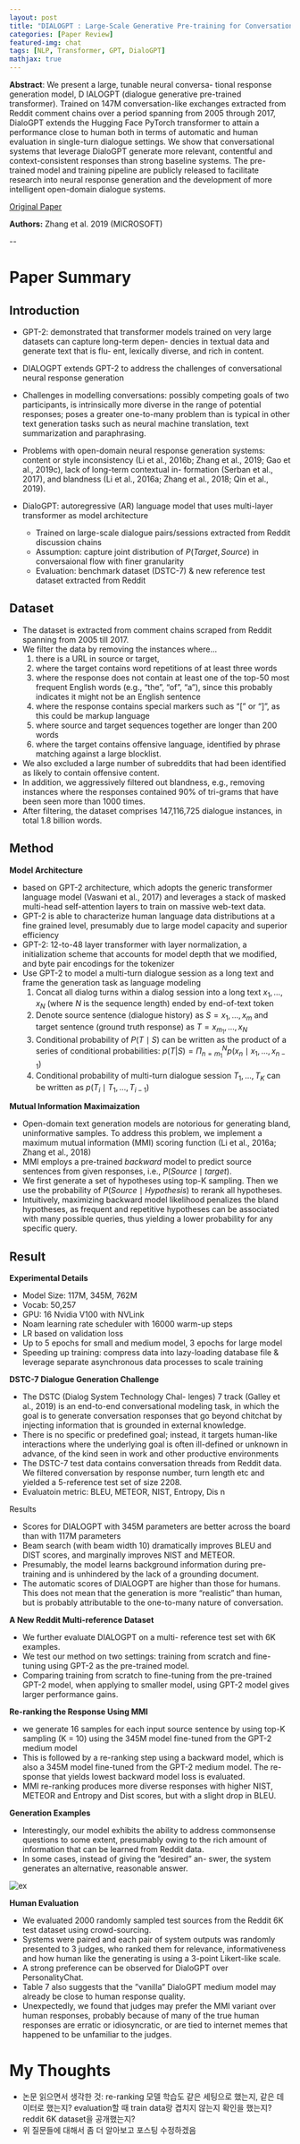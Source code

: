 ```yaml
---
layout: post
title: "DIALOGPT : Large-Scale Generative Pre-training for Conversational Response Generation"
categories: [Paper Review]
featured-img: chat
tags: [NLP, Transformer, GPT, DialoGPT]
mathjax: true
---
```


**Abstract**: We present a large, tunable neural conversa- tional response generation model, D IALOGPT (dialogue generative pre-trained transformer). Trained on 147M conversation-like exchanges extracted from Reddit comment chains over a period spanning from 2005 through 2017, DialoGPT extends the Hugging Face PyTorch transformer to attain a performance close to human both in terms of automatic and human evaluation in single-turn dialogue settings. We show that conversational systems that leverage DialoGPT generate more relevant, contentful and context-consistent responses than strong baseline systems. The pre-trained model and training pipeline are publicly released to facilitate research into neural response generation and the development of more intelligent open-domain dialogue systems.

[Original Paper](https://arxiv.org/abs/1911.00536)

**Authors:** Zhang et al. 2019 (MICROSOFT)

--

# Paper Summary

## Introduction

- GPT-2: demonstrated that transformer models trained on very large datasets can capture long-term depen- dencies in textual data and generate text that is flu- ent, lexically diverse, and rich in content.
- DIALOGPT extends GPT-2 to address the challenges of conversational neural response generation
- Challenges in modelling conversations: possibly competing goals of two participants, is intrinsically more diverse in the range of potential responses; poses a greater one-to-many problem than is typical in other text generation tasks such as neural machine translation, text summarization and paraphrasing. 
- Problems with open-domain neural response generation systems:  content or style inconsistency (Li et al., 2016b; Zhang et al., 2019; Gao et al., 2019c), lack of long-term contextual in- formation (Serban et al., 2017), and blandness (Li et al., 2016a; Zhang et al., 2018; Qin et al., 2019).

- DialoGPT: autoregressive (AR) language model that uses multi-layer transformer as model architecture 
    - Trained on large-scale dialogue pairs/sessions extracted from Reddit discussion chains
    - Assumption: capture joint distribution of $P(Target, Source)$ in conversaional flow with finer granularity
    - Evaluation: benchmark dataset (DSTC-7) & new reference test dataset extracted from Reddit

## Dataset

- The dataset is extracted from comment chains scraped from Reddit spanning from 2005 till 2017. 
- We filter the data by removing the instances where...
    1. there is a URL in source or target, 
    2. where the target contains word repetitions of at least three words
    3. where the response does not contain at least one of the top-50 most frequent English words (e.g., “the”, “of”, “a”), since this probably indicates it might not be an English sentence
    4. where the response contains special markers such as “[” or “]”, as this could be markup language
    5. where source and target sequences together are longer than 200 words
    6. where the target contains offensive language, identified by phrase matching against a large blocklist.
- We also excluded a large number of subreddits that had been identified as likely to contain offensive content. 
- In addition, we aggressively filtered out blandness, e.g., removing instances where the responses contained 90% of tri-grams that have been seen more than 1000 times.
- After filtering, the dataset comprises 147,116,725 dialogue instances, in total 1.8 billion words.

## Method

**Model Architecture**
- based on GPT-2 architecture, which adopts the generic transformer language model (Vaswani et al., 2017) and leverages a stack of masked multi-head self-attention layers to train on massive web-text data.
- GPT-2 is able to characterize human language data distributions at a fine grained level, presumably due to large model capacity and superior efficiency
- GPT-2: 12-to-48 layer transformer with layer normalization, a initialization scheme that accounts for model depth that we modified, and byte pair encodings for the tokenizer
- Use GPT-2 to model a multi-turn dialogue session as a long text and frame the generation task as language modeling
    1. Concat all dialog turns within a dialog session into a long text $x_1, ..., x_N$ (where $N$ is the sequence length) ended by end-of-text token
    2. Denote source sentence (dialogue history) as $S = x_1, ..., x_m$ and target sentence (ground truth response) as $T = x_{m_1}, ..., x_N$
    3. Conditional probability of $P(T \mid S)$ can be written as the product of a series of conditional probabilities:
        $p(T|S) = \Pi_{n=m_1}^{N} p(x_n \mid x_1, ..., x_{n-1})$
    4. Conditional probability of multi-turn dialogue session $T_1, ..., T_K$ can be written as $p(T_i \mid T_1, ..., T_{i-1})$

**Mutual Information Maximaization**
- Open-domain text generation models are notorious for generating bland, uninformative samples. To address this problem, we implement a maximum mutual information (MMI) scoring function (Li et al., 2016a; Zhang et al., 2018)
- MMI employs a pre-trained *backward* model to predict source sentences from given responses, i.e., $P(Source \mid target)$.
- We first generate a set of hypotheses using top-K sampling. Then we use the probability of $P(Source \mid Hypothesis)$ to rerank all hypotheses.
-  Intuitively, maximizing backward model likelihood penalizes the bland hypotheses, as frequent and repetitive hypotheses can be associated with many possible queries, thus yielding a lower probability for any specific query.

## Result

**Experimental Details**
- Model Size: 117M, 345M, 762M
- Vocab: 50,257
- GPU: 16 Nvidia V100 with NVLink
- Noam learning rate scheduler with 16000 warm-up steps
- LR based on validation loss
- Up to 5 epochs for small and medium model, 3 epochs for large model
- Speeding up training: compress data into lazy-loading database file & leverage separate asynchronous data processes to scale training

**DSTC-7 Dialogue Generation Challenge**
- The DSTC (Dialog System Technology Chal- lenges) 7 track (Galley et al., 2019) is an end-to-end conversational modeling task, in which the goal is to generate conversation responses that go beyond chitchat by injecting information that is grounded in external knowledge. 
- There is no specific or predefined goal; instead, it targets human-like interactions where the underlying goal is often ill-defined or unknown in advance, of the kind seen in work and other productive environments
- The DSTC-7 test data contains conversation threads from Reddit data. We filtered conversation by response number, turn length etc and yielded a 5-reference test set of size 2208.
- Evaluatoin metric: BLEU, METEOR, NIST, Entropy, Dis n

Results
-  Scores for DIALOGPT with 345M parameters are better across the board than with 117M parameters
- Beam search (with beam width 10) dramatically improves BLEU and DIST scores, and marginally improves NIST and METEOR. 
- Presumably, the model learns background information during pre-training and is unhindered by the lack of a grounding document.
- The automatic scores of DIALOGPT are higher than those for humans. This does not mean that the generation is more “realistic” than human, but is probably attributable to the one-to-many nature of conversation.

**A New Reddit Multi-reference Dataset**
- We further evaluate DIALOGPT on a multi- reference test set with 6K examples.
- We test our method on two settings: training from scratch and fine-tuning using GPT-2 as the pre-trained model.
- Comparing training from scratch to fine-tuning from the pre-trained GPT-2 model, when applying to smaller model, using GPT-2 model gives larger performance gains.

**Re-ranking the Response Using MMI**
- we generate 16 samples for each input source sentence by using top-K sampling (K = 10) using the 345M model fine-tuned from the GPT-2 medium model
- This is followed by a re-ranking step using a backward model, which is also a 345M model fine-tuned from the GPT-2 medium model. The re- sponse that yields lowest backward model loss is evaluated.
- MMI re-ranking produces more diverse responses with higher NIST, METEOR and Entropy and Dist scores, but with a slight drop in BLEU.

**Generation Examples**
- Interestingly, our model exhibits the ability to address commonsense questions to some extent, presumably owing to the rich amount of information that can be learned from Reddit data. 
- In some cases, instead of giving the “desired” an- swer, the system generates an alternative, reasonable answer.

![ex](https://lh3.googleusercontent.com/proxy/RGdWkSleiP_BTHZQ2tTtQICjgoVDEnAAPYEkqSrp6AaqSKK5-UZVseuBwStercLP5vnTFvroosmuaWHTGZBXvjIiDrP0VB7mWhIqrKj1W1lebcDVs5VunCqbNxP8Deiof68G8yY8pxG3LHMm23s68w)

**Human Evaluation**
- We evaluated 2000 randomly sampled test sources from the Reddit 6K test dataset using crowd-sourcing.
-  Systems were paired and each pair of system outputs was randomly presented to 3 judges, who ranked them for relevance, informativeness and how human like the generating is using a 3-point Likert-like scale.
- A strong preference can be observed for DialoGPT over PersonalityChat.
-  Table 7 also suggests that the ”vanilla” DialoGPT medium model may already be close to human response quality.
- Unexpectedly, we found that judges may prefer the MMI variant over human responses, probably because of many of the true human responses are erratic or idiosyncratic, or are tied to internet memes that happened to be unfamiliar to the judges.

# My Thoughts
- 논문 읽으면서 생각한 것: re-ranking 모델 학습도 같은 세팅으로 했는지, 같은 데이터로 했는지? evaluation할 때 train data랑 겹치지 않는지 확인을 했는지? reddit 6K dataset을 공개했는지?
- 위 질문들에 대해서 좀 더 알아보고 포스팅 수정하겠음